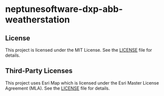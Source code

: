 # neptunesoftware-dxp-abb-weatherstation

## License
 
This project is licensed under the MIT License. See the [LICENSE](./LICENSE) file for details.

## Third-Party Licenses

This project uses Esri Map which is licensed under the Esri Master License
Agreement (MLA). See the [LICENSE](./LICENSE) file for details.
